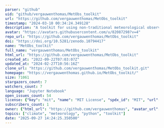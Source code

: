 ```yaml
---
parser: "github"
uid: "github/vergauwenthomas/MetObs_toolkit"
url: "https://github.com/vergauwenthomas/MetObs_toolkit"
timestamp: "2024-03-10 00:34:24.349128"
description: "A toolkit for using non-traditional meteorological observations"
avatar: "https://avatars.githubusercontent.com/u/82087298?v=4"
repo_url: "https://github.com/vergauwenthomas/MetObs_toolkit"
doi: "https://doi.org/10.5281/zenodo.10794417"
name: "MetObs_toolkit"
full_name: "vergauwenthomas/MetObs_toolkit"
html_url: "https://github.com/vergauwenthomas/MetObs_toolkit"
created_at: "2022-09-22T07:03:07Z"
updated_at: "2024-02-27T10:56:16Z"
clone_url: "https://github.com/vergauwenthomas/MetObs_toolkit.git"
homepage: "https://vergauwenthomas.github.io/MetObs_toolkit/"
size: 71061
stargazers_count: 7
watchers_count: 7
language: "Jupyter Notebook"
open_issues_count: 54
license: {"key": "mit", "name": "MIT License", "spdx_id": "MIT", "url": "https://api.github.com/licenses/mit", "node_id": "MDc6TGljZW5zZTEz"}
subscribers_count: 1
owner: {"html_url": "https://github.com/vergauwenthomas", "avatar_url": "https://avatars.githubusercontent.com/u/82087298?v=4", "login": "vergauwenthomas", "type": "User"}
topics: ["climate", "meteorology", "python", "toolkit"]
date: "2025-09-27 14:24:25.350500"
---
```

